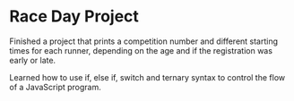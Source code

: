 # Race Day Project

Finished a project that prints a competition number and different starting times for each runner, depending on the age and if the registration was early or late.

Learned how to use if, else if, switch and ternary syntax to control the flow of a JavaScript program.
